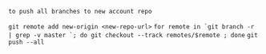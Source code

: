 `to push all branches to new account repo`

```git remote add new-origin <new-repo-url>```
```for remote in `git branch -r | grep -v master `; do git checkout --track remotes/$remote ; done```
```git push --all```
